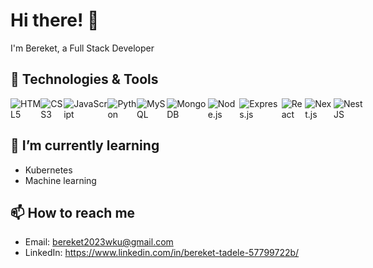 # Hi there! 👋

I'm Bereket, a Full Stack Developer 

## 🔧 Technologies & Tools

<div style="display: flex; justify-content: space-between;">

<img src="https://img.shields.io/badge/-HTML5-black?style=for-the-badge&logo=html5" alt="HTML5" />
<img src="https://img.shields.io/badge/-CSS3-black?style=for-the-badge&logo=css3" alt="CSS3" />
<img src="https://img.shields.io/badge/-JavaScript-black?style=for-the-badge&logo=javascript" alt="JavaScript" />
<img src="https://img.shields.io/badge/-Python-black?style=for-the-badge&logo=python" alt="Python" />
<img src="https://img.shields.io/badge/-MySQL-black?style=for-the-badge&logo=mysql" alt="MySQL" />
<img src="https://img.shields.io/badge/-MongoDB-black?style=for-the-badge&logo=mongodb" alt="MongoDB" />
<img src="https://img.shields.io/badge/-Node.js-black?style=for-the-badge&logo=node.js" alt="Node.js" />
<img src="https://img.shields.io/badge/-Express.js-black?style=for-the-badge&logo=express" alt="Express.js" />
<img src="https://img.shields.io/badge/-React-black?style=for-the-badge&logo=react" alt="React" />
<img src="https://img.shields.io/badge/-Next.js-black?style=for-the-badge&logo=next.js" alt="Next.js" />
<img src="https://img.shields.io/badge/-NestJS-black?style=for-the-badge&logo=nestjs" alt="NestJS" />

</div>

## 🌱 I’m currently learning

- Kubernetes
- Machine learning



## 📫 How to reach me

- Email: bereket2023wku@gmail.com
- LinkedIn: https://www.linkedin.com/in/bereket-tadele-57799722b/



